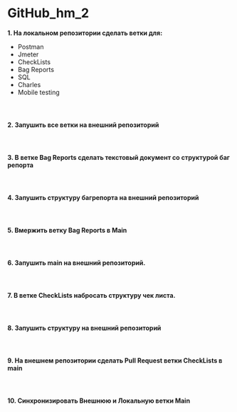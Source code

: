 # GitHub_hm_2


**1. На локальном репозитории сделать ветки для:**
- Postman
- Jmeter
- CheckLists
- Bag Reports
- SQL
- Charles
- Mobile testing
```



```
**2. Запушить все ветки на внешний репозиторий**

```



```
**3. В ветке Bag Reports сделать текстовый документ со структурой баг репорта**

```



```

**4. Запушить структуру багрепорта на внешний репозиторий**

```



```

**5. Вмержить ветку Bag Reports в Main**

```



```

**6. Запушить main на внешний репозиторий.**

```



```

**7. В ветке CheckLists набросать структуру чек листа.**

```



```

**8. Запушить структуру на внешний репозиторий**

```



```
**9. На внешнем репозитории сделать Pull Request ветки CheckLists в main**

```



```

**10. Синхронизировать Внешнюю и Локальную ветки Main**

```



```
